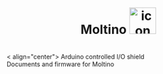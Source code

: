 <h1 align="center">Moltino <img src="https://github.com/athomas1967/Moltino/blob/main/images/icon.png" alt="icon" width="60"/></h1>

<br>< align="center"> Arduino controlled I/O shield <br>
Documents and firmware for Moltino
